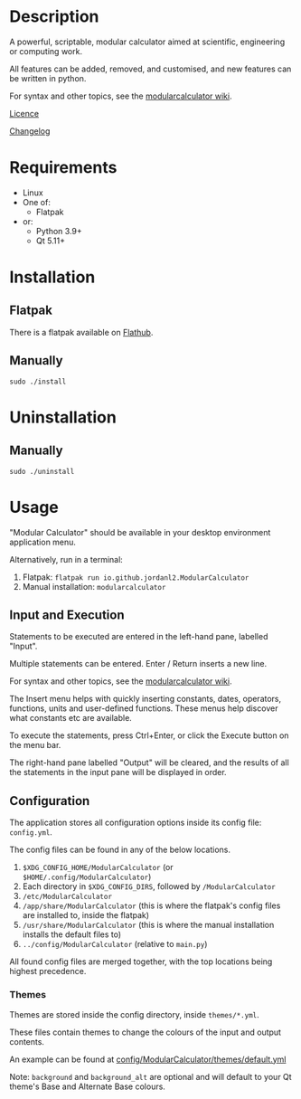 # Description

A powerful, scriptable, modular calculator aimed at scientific, engineering or computing work.

All features can be added, removed, and customised, and new features can be written in python.

For syntax and other topics, see the [modularcalculator wiki](https://github.com/JordanL2/ModularCalculator/wiki).

[Licence](LICENSE)

[Changelog](CHANGELOG.md)


# Requirements

* Linux
* One of:
	* Flatpak
* or:
	* Python 3.9+
	* Qt 5.11+


# Installation

## Flatpak

There is a flatpak available on [Flathub](https://flathub.org/apps/details/io.github.jordanl2.ModularCalculator).

## Manually

```
sudo ./install
```


# Uninstallation

## Manually

```
sudo ./uninstall
```


# Usage

"Modular Calculator" should be available in your desktop environment application menu.

Alternatively, run in a terminal:

1. Flatpak: `flatpak run io.github.jordanl2.ModularCalculator`
2. Manual installation: `modularcalculator`


## Input and Execution

Statements to be executed are entered in the left-hand pane, labelled "Input".

Multiple statements can be entered. Enter / Return inserts a new line.

For syntax and other topics, see the [modularcalculator wiki](https://github.com/JordanL2/ModularCalculator/wiki).

The Insert menu helps with quickly inserting constants, dates, operators, functions, units and user-defined functions. These menus help discover what constants etc are available.

To execute the statements, press Ctrl+Enter, or click the Execute button on the menu bar.

The right-hand pane labelled "Output" will be cleared, and the results of all the statements in the input pane will be displayed in order.


## Configuration

The application stores all configuration options inside its config file: `config.yml`.

The config files can be found in any of the below locations.

1. `$XDG_CONFIG_HOME/ModularCalculator` (or `$HOME/.config/ModularCalculator`)
2. Each directory in `$XDG_CONFIG_DIRS`, followed by `/ModularCalculator`
3. `/etc/ModularCalculator`
4. `/app/share/ModularCalculator` (this is where the flatpak's config files are installed to, inside the flatpak)
5. `/usr/share/ModularCalculator` (this is where the manual installation installs the default files to)
6. `../config/ModularCalculator` (relative to `main.py`)

All found config files are merged together, with the top locations being highest precedence.


### Themes

Themes are stored inside the config directory, inside `themes/*.yml`.

These files contain themes to change the colours of the input and output contents.

An example can be found at [config/ModularCalculator/themes/default.yml](config/ModularCalculator/themes/default.yml)

Note: `background` and `background_alt` are optional and will default to your Qt theme's Base and Alternate Base colours.
